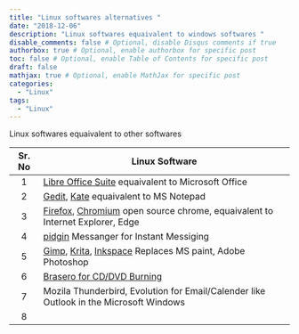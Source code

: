 ```yaml
---
title: "Linux softwares alternatives "
date: "2018-12-06"
description: "Linux softwares equaivalent to windows softwares "
disable_comments: false # Optional, disable Disqus comments if true
authorbox: true # Optional, enable authorbox for specific post
toc: false # Optional, enable Table of Contents for specific post
draft: false
mathjax: true # Optional, enable MathJax for specific post
categories:
  - "Linux"
tags:
  - "Linux"
---
```

Linux softwares equaivalent to other softwares
<!--more-->

| Sr. No            |  Linux Software    |
|:-----------------:|--------------------|
|1| [Libre Office Suite](https://www.libreoffice.org/) equaivalent to Microsoft Office|
|2| [Gedit](https://wiki.gnome.org/Apps/Gedit), [Kate](https://kate-editor.org/) equaivalent to MS Notepad  |
|3| [Firefox](https://www.mozilla.org/en-US/firefox/new/), [Chromium](https://www.chromium.org/chromium-os) open source chrome,  equaivalent to Internet Explorer, Edge   |
|4| [pidgin](http://pidgin.im/)  Messanger for Instant Messiging |
|5| [Gimp](https://www.gimp.org/), [Krita](https://krita.org/en/), [Inkspace](https://inkscape.org/) Replaces MS paint, Adobe Photoshop   |
|6 |[Brasero for CD/DVD Burning](https://wiki.gnome.org/Apps/Brasero)  |
|7 | Mozila Thunderbird, Evolution for Email/Calender like Outlook in the Microsoft Windows  |
|8 |    |
